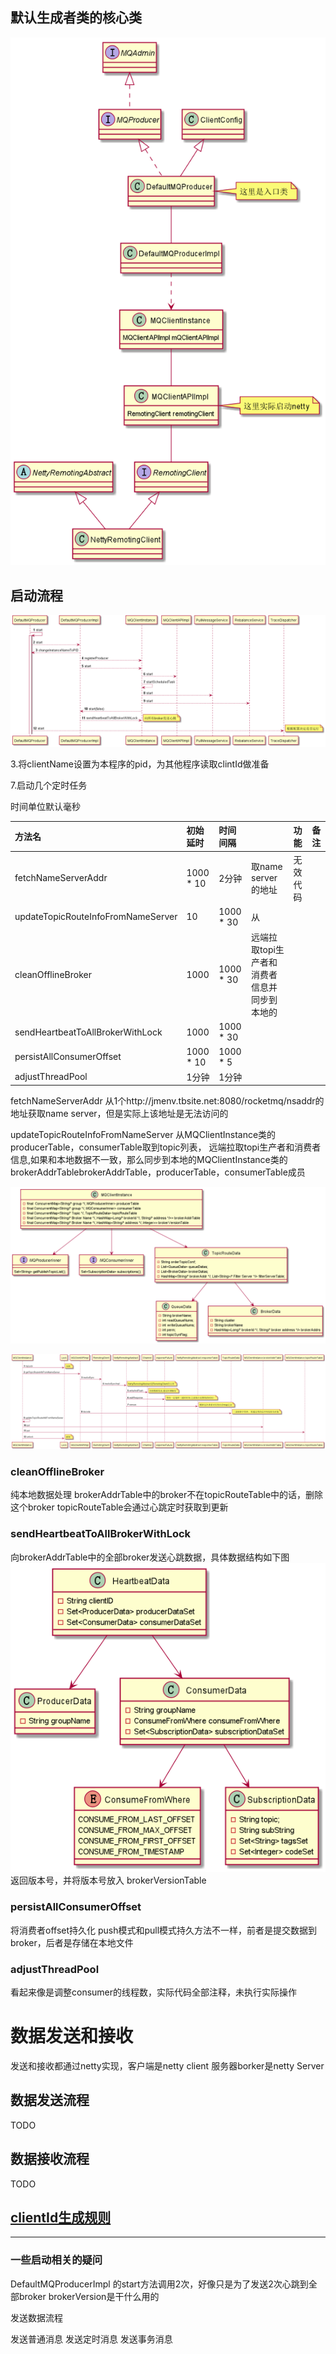 

## 默认生成者类的核心类
![image](ClientDefaultProducer核心类图.png)

## 启动流程
![image](ClientDefaultProducer启动流程.png)

3.将clientName设置为本程序的pid，为其他程序读取clintId做准备

7.启动几个定时任务

时间单位默认毫秒

| 方法名                             | 初始延时  | 时间间隔  |                                           | 功能    | 备注 |
|:-----------------------------------|:----------|:----------|:------------------------------------------|:--------|:----|
| fetchNameServerAddr                | 1000 * 10 | 2分钟     | 取name server的地址                        | 无效代码 |     |
| updateTopicRouteInfoFromNameServer | 10        | 1000 * 30 | 从                                        |         |     |
| cleanOfflineBroker                 | 1000      | 1000 * 30 | 远端拉取topi生产者和消费者信息并同步到本地的 |         |     |
| sendHeartbeatToAllBrokerWithLock   | 1000      | 1000 * 30 |                                           |         |     |
| persistAllConsumerOffset           | 1000 * 10 | 1000 * 5  |                                           |         |     |
| adjustThreadPool                   | 1分钟     | 1分钟     |                                           |         |     |


fetchNameServerAddr
从1个http://jmenv.tbsite.net:8080/rocketmq/nsaddr的地址获取name server，但是实际上该地址是无法访问的


updateTopicRouteInfoFromNameServer
从MQClientInstance类的producerTable，consumerTable取到topic列表，
远端拉取topi生产者和消费者信息,如果和本地数据不一致，那么同步到本地的MQClientInstance类的
brokerAddrTablebrokerAddrTable，producerTable，consumerTable成员

![image](../../diagram/classDiagram/MQClientInstanceUpdateTopicRouteInfoFromNameServer.png)


![image](../../diagram/classDiagram/updateTopicRouteInfoFromNameServer.png)


### cleanOfflineBroker
纯本地数据处理
brokerAddrTable中的broker不在topicRouteTable中的话，删除这个broker
topicRouteTable会通过心跳定时获取到更新

### sendHeartbeatToAllBrokerWithLock
向brokerAddrTable中的全部broker发送心跳数据，具体数据结构如下图
![image](../../diagram/classDiagram/HeartbeatData.png)
返回版本号，并将版本号放入 brokerVersionTable

### persistAllConsumerOffset
将消费者offset持久化
push模式和pull模式持久方法不一样，前者是提交数据到broker，后者是存储在本地文件

### adjustThreadPool
看起来像是调整consumer的线程数，实际代码全部注释，未执行实际操作

# 数据发送和接收
发送和接收都通过netty实现，客户端是netty client 服务器borker是netty Server
## 数据发送流程
TODO

## 数据接收流程
TODO

## [clientId生成规则](clientId生成规则.md)


****

### 一些启动相关的疑问
DefaultMQProducerImpl 的start方法调用2次，好像只是为了发送2次心跳到全部broker
brokerVersion是干什么用的

发送数据流程

发送普通消息
发送定时消息
发送事务消息